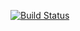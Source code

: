 [![Build Status](https://travis-ci.org/qtwebkit/release-tests.svg?branch=master)](https://travis-ci.org/qtwebkit/release-tests)
